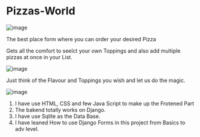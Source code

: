 
# Pizzas-World


![image](https://user-images.githubusercontent.com/67271184/122215399-ccd19380-cec8-11eb-93a7-70f3ccfb7b34.png)



The best place form where you can order your desired Pizza 

Gets all the comfort to seelct your own Toppings and also add multiple pizzas at once in your List.


![image](https://user-images.githubusercontent.com/67271184/122218374-02c44700-cecc-11eb-949c-d6ab6dd586d0.png)




Just think of the Flavour and Toppings you wish and let us do the magic.


![image](https://user-images.githubusercontent.com/67271184/122218492-212a4280-cecc-11eb-97fb-f1d14e16abf6.png)




1) I have use HTML, CSS and few Java Script to make up the Frotened Part
2) The bakend totally works on Django.
3) I have use Sqlite as the Data Base.
4) I have leaned How to use Django Forms in this project from Basics to adv level.


